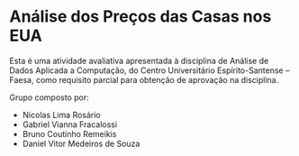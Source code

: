 # Análise dos Preços das Casas nos EUA
Esta é uma atividade avaliativa apresentada à disciplina de Análise de Dados Aplicada a Computação, do Centro Universitário Espírito-Santense – Faesa, como requisito parcial para obtenção de aprovação na disciplina.

Grupo composto por:
- Nicolas Lima Rosário
- Gabriel Vianna Fracalossi
- Bruno Coutinho Remeikis
- Daniel Vitor Medeiros de Souza